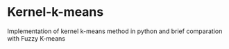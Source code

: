# Kernel-k-means
Implementation of kernel k-means method in python and brief comparation with Fuzzy K-means

